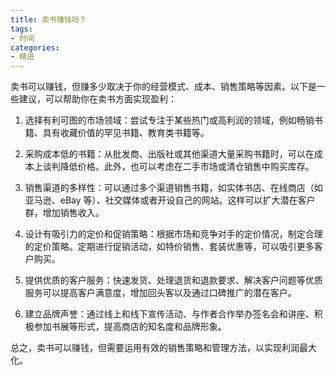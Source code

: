```yaml
---
title: 卖书赚钱吗？
tags:
- 时间
categories:
- 精进
---
```



卖书可以赚钱，但赚多少取决于你的经营模式、成本、销售策略等因素。以下是一些建议，可以帮助你在卖书方面实现盈利：



1. 选择有利可图的市场领域：尝试专注于某些热门或高利润的领域，例如畅销书籍、具有收藏价值的罕见书籍、教育类书籍等。



2. 采购成本低的书籍：从批发商、出版社或其他渠道大量采购书籍时，可以在成本上谈判降低价格。此外，也可以考虑在二手市场或清仓销售中购买库存。



3. 销售渠道的多样性：可以通过多个渠道销售书籍，如实体书店、在线商店（如亚马逊、eBay 等）、社交媒体或者开设自己的网站。这样可以扩大潜在客户群，增加销售收入。



4. 设计有吸引力的定价和促销策略：根据市场和竞争对手的定价情况，制定合理的定价策略。定期进行促销活动，如特价销售、套装优惠等，可以吸引更多客户购买。



5. 提供优质的客户服务：快速发货、处理退货和退款要求、解决客户问题等优质服务可以提高客户满意度，增加回头客以及通过口碑推广的潜在客户。



6. 建立品牌声誉：通过线上和线下宣传活动、与作者合作举办签名会和讲座、积极参加书展等形式，提高商店的知名度和品牌形象。



总之，卖书可以赚钱，但需要运用有效的销售策略和管理方法，以实现利润最大化。